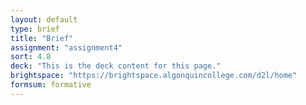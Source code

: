 ```yaml
---
layout: default
type: brief
title: "Brief"
assignment: "assignment4"
sort: 4.8
deck: "This is the deck content for this page."
brightspace: "https://brightspace.algonquincollege.com/d2l/home"
formsum: formative
---
```

